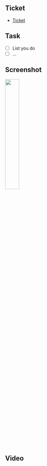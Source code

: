 ## Ticket
- [Ticket]()

## Task
- [ ] List you do
- [ ] ...

## Screenshot
<img src="" width=30% height=30%>

## Video